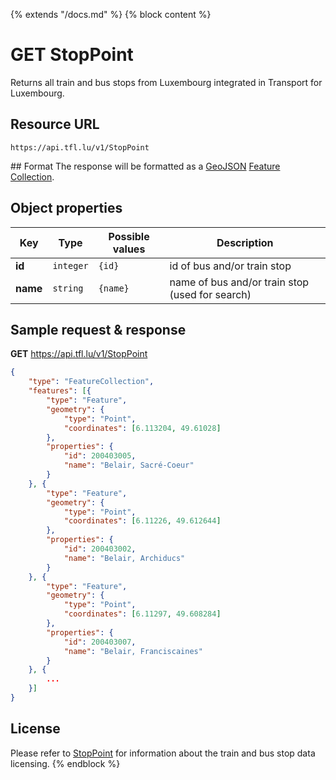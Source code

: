 {% extends "/docs.md" %}
{% block content %}
# GET StopPoint
Returns all train and bus stops from Luxembourg integrated in Transport for Luxembourg.

## Resource URL
    https://api.tfl.lu/v1/StopPoint

## Format
The response will be formatted as a [GeoJSON](https://en.wikipedia.org/wiki/GeoJSON) [Feature Collection](http://geojson.org/geojson-spec.html#feature-collection-objects).

## Object properties
| Key          | Type      | Possible values | Description |
| ------------ | --------- | --------------- | ----------- |
| **id**       | `integer` | `{id}`          | id of bus and/or train stop |
| **name**     | `string`  | `{name}`        | name of bus and/or train stop (used for search) |

## Sample request & response
**GET** https://api.tfl.lu/v1/StopPoint
```json
{
	"type": "FeatureCollection",
	"features": [{
		"type": "Feature",
		"geometry": {
			"type": "Point",
			"coordinates": [6.113204, 49.61028]
		},
		"properties": {
			"id": 200403005,
			"name": "Belair, Sacré-Coeur"
		}
	}, {
		"type": "Feature",
		"geometry": {
			"type": "Point",
			"coordinates": [6.11226, 49.612644]
		},
		"properties": {
			"id": 200403002,
			"name": "Belair, Archiducs"
		}
	}, {
		"type": "Feature",
		"geometry": {
			"type": "Point",
			"coordinates": [6.11297, 49.608284]
		},
		"properties": {
			"id": 200403007,
			"name": "Belair, Franciscaines"
		}
	}, {
        ...
    }]
}
```

## License
Please refer to [StopPoint](/RESTAPIs/StopPoint.md#license) for information about the train and bus stop data licensing.
{% endblock %}
